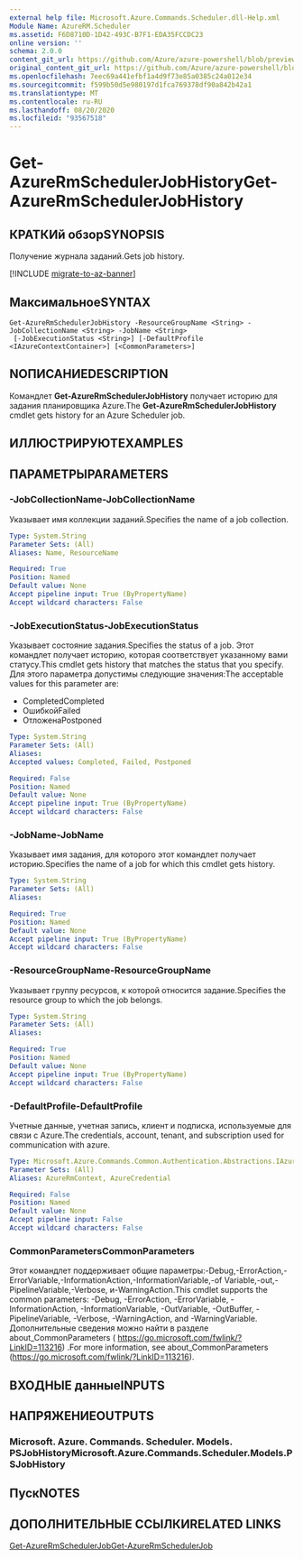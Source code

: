 ```yaml
---
external help file: Microsoft.Azure.Commands.Scheduler.dll-Help.xml
Module Name: AzureRM.Scheduler
ms.assetid: F6D8710D-1D42-493C-B7F1-EDA35FCCDC23
online version: ''
schema: 2.0.0
content_git_url: https://github.com/Azure/azure-powershell/blob/preview/src/ResourceManager/Scheduler/Commands.Scheduler/help/Get-AzureRmSchedulerJobHistory.md
original_content_git_url: https://github.com/Azure/azure-powershell/blob/preview/src/ResourceManager/Scheduler/Commands.Scheduler/help/Get-AzureRmSchedulerJobHistory.md
ms.openlocfilehash: 7eec69a441efbf1a4d9f73e85a0385c24a012e34
ms.sourcegitcommit: f599b50d5e980197d1fca769378df90a842b42a1
ms.translationtype: MT
ms.contentlocale: ru-RU
ms.lasthandoff: 08/20/2020
ms.locfileid: "93567518"
---
```

# <span data-ttu-id="2237e-101">Get-AzureRmSchedulerJobHistory</span><span class="sxs-lookup"><span data-stu-id="2237e-101">Get-AzureRmSchedulerJobHistory</span></span>

## <span data-ttu-id="2237e-102">КРАТКИй обзор</span><span class="sxs-lookup"><span data-stu-id="2237e-102">SYNOPSIS</span></span>
<span data-ttu-id="2237e-103">Получение журнала заданий.</span><span class="sxs-lookup"><span data-stu-id="2237e-103">Gets job history.</span></span>

[!INCLUDE [migrate-to-az-banner](../../includes/migrate-to-az-banner.md)]

## <span data-ttu-id="2237e-104">Максимальное</span><span class="sxs-lookup"><span data-stu-id="2237e-104">SYNTAX</span></span>

```
Get-AzureRmSchedulerJobHistory -ResourceGroupName <String> -JobCollectionName <String> -JobName <String>
 [-JobExecutionStatus <String>] [-DefaultProfile <IAzureContextContainer>] [<CommonParameters>]
```

## <span data-ttu-id="2237e-105">NОПИСАНИЕ</span><span class="sxs-lookup"><span data-stu-id="2237e-105">DESCRIPTION</span></span>
<span data-ttu-id="2237e-106">Командлет **Get-AzureRmSchedulerJobHistory** получает историю для задания планировщика Azure.</span><span class="sxs-lookup"><span data-stu-id="2237e-106">The **Get-AzureRmSchedulerJobHistory** cmdlet gets history for an Azure Scheduler job.</span></span>

## <span data-ttu-id="2237e-107">ИЛЛЮСТРИРУЮТ</span><span class="sxs-lookup"><span data-stu-id="2237e-107">EXAMPLES</span></span>

## <span data-ttu-id="2237e-108">ПАРАМЕТРЫ</span><span class="sxs-lookup"><span data-stu-id="2237e-108">PARAMETERS</span></span>

### <span data-ttu-id="2237e-109">-JobCollectionName</span><span class="sxs-lookup"><span data-stu-id="2237e-109">-JobCollectionName</span></span>
<span data-ttu-id="2237e-110">Указывает имя коллекции заданий.</span><span class="sxs-lookup"><span data-stu-id="2237e-110">Specifies the name of a job collection.</span></span>

```yaml
Type: System.String
Parameter Sets: (All)
Aliases: Name, ResourceName

Required: True
Position: Named
Default value: None
Accept pipeline input: True (ByPropertyName)
Accept wildcard characters: False
```

### <span data-ttu-id="2237e-111">-JobExecutionStatus</span><span class="sxs-lookup"><span data-stu-id="2237e-111">-JobExecutionStatus</span></span>
<span data-ttu-id="2237e-112">Указывает состояние задания.</span><span class="sxs-lookup"><span data-stu-id="2237e-112">Specifies the status of a job.</span></span>
<span data-ttu-id="2237e-113">Этот командлет получает историю, которая соответствует указанному вами статусу.</span><span class="sxs-lookup"><span data-stu-id="2237e-113">This cmdlet gets history that matches the status that you specify.</span></span>
<span data-ttu-id="2237e-114">Для этого параметра допустимы следующие значения:</span><span class="sxs-lookup"><span data-stu-id="2237e-114">The acceptable values for this parameter are:</span></span>

- <span data-ttu-id="2237e-115">Completed</span><span class="sxs-lookup"><span data-stu-id="2237e-115">Completed</span></span> 
- <span data-ttu-id="2237e-116">Ошибкой</span><span class="sxs-lookup"><span data-stu-id="2237e-116">Failed</span></span> 
- <span data-ttu-id="2237e-117">Отложена</span><span class="sxs-lookup"><span data-stu-id="2237e-117">Postponed</span></span>

```yaml
Type: System.String
Parameter Sets: (All)
Aliases: 
Accepted values: Completed, Failed, Postponed

Required: False
Position: Named
Default value: None
Accept pipeline input: True (ByPropertyName)
Accept wildcard characters: False
```

### <span data-ttu-id="2237e-118">-JobName</span><span class="sxs-lookup"><span data-stu-id="2237e-118">-JobName</span></span>
<span data-ttu-id="2237e-119">Указывает имя задания, для которого этот командлет получает историю.</span><span class="sxs-lookup"><span data-stu-id="2237e-119">Specifies the name of a job for which this cmdlet gets history.</span></span>

```yaml
Type: System.String
Parameter Sets: (All)
Aliases: 

Required: True
Position: Named
Default value: None
Accept pipeline input: True (ByPropertyName)
Accept wildcard characters: False
```

### <span data-ttu-id="2237e-120">-ResourceGroupName</span><span class="sxs-lookup"><span data-stu-id="2237e-120">-ResourceGroupName</span></span>
<span data-ttu-id="2237e-121">Указывает группу ресурсов, к которой относится задание.</span><span class="sxs-lookup"><span data-stu-id="2237e-121">Specifies the resource group to which the job belongs.</span></span>

```yaml
Type: System.String
Parameter Sets: (All)
Aliases: 

Required: True
Position: Named
Default value: None
Accept pipeline input: True (ByPropertyName)
Accept wildcard characters: False
```

### <span data-ttu-id="2237e-122">-DefaultProfile</span><span class="sxs-lookup"><span data-stu-id="2237e-122">-DefaultProfile</span></span>
<span data-ttu-id="2237e-123">Учетные данные, учетная запись, клиент и подписка, используемые для связи с Azure.</span><span class="sxs-lookup"><span data-stu-id="2237e-123">The credentials, account, tenant, and subscription used for communication with azure.</span></span>

```yaml
Type: Microsoft.Azure.Commands.Common.Authentication.Abstractions.IAzureContextContainer
Parameter Sets: (All)
Aliases: AzureRmContext, AzureCredential

Required: False
Position: Named
Default value: None
Accept pipeline input: False
Accept wildcard characters: False
```

### <span data-ttu-id="2237e-124">CommonParameters</span><span class="sxs-lookup"><span data-stu-id="2237e-124">CommonParameters</span></span>
<span data-ttu-id="2237e-125">Этот командлет поддерживает общие параметры:-Debug,-ErrorAction,-ErrorVariable,-InformationAction,-InformationVariable,-of Variable,-out,-PipelineVariable,-Verbose, и-WarningAction.</span><span class="sxs-lookup"><span data-stu-id="2237e-125">This cmdlet supports the common parameters: -Debug, -ErrorAction, -ErrorVariable, -InformationAction, -InformationVariable, -OutVariable, -OutBuffer, -PipelineVariable, -Verbose, -WarningAction, and -WarningVariable.</span></span> <span data-ttu-id="2237e-126">Дополнительные сведения можно найти в разделе about_CommonParameters ( https://go.microsoft.com/fwlink/?LinkID=113216) .</span><span class="sxs-lookup"><span data-stu-id="2237e-126">For more information, see about_CommonParameters (https://go.microsoft.com/fwlink/?LinkID=113216).</span></span>

## <span data-ttu-id="2237e-127">ВХОДНЫЕ данные</span><span class="sxs-lookup"><span data-stu-id="2237e-127">INPUTS</span></span>

## <span data-ttu-id="2237e-128">НАПРЯЖЕНИЕ</span><span class="sxs-lookup"><span data-stu-id="2237e-128">OUTPUTS</span></span>

### <span data-ttu-id="2237e-129">Microsoft. Azure. Commands. Scheduler. Models. PSJobHistory</span><span class="sxs-lookup"><span data-stu-id="2237e-129">Microsoft.Azure.Commands.Scheduler.Models.PSJobHistory</span></span>

## <span data-ttu-id="2237e-130">Пуск</span><span class="sxs-lookup"><span data-stu-id="2237e-130">NOTES</span></span>

## <span data-ttu-id="2237e-131">ДОПОЛНИТЕЛЬНЫЕ ССЫЛКИ</span><span class="sxs-lookup"><span data-stu-id="2237e-131">RELATED LINKS</span></span>

[<span data-ttu-id="2237e-132">Get-AzureRmSchedulerJob</span><span class="sxs-lookup"><span data-stu-id="2237e-132">Get-AzureRmSchedulerJob</span></span>](./Get-AzureRmSchedulerJob.md)


